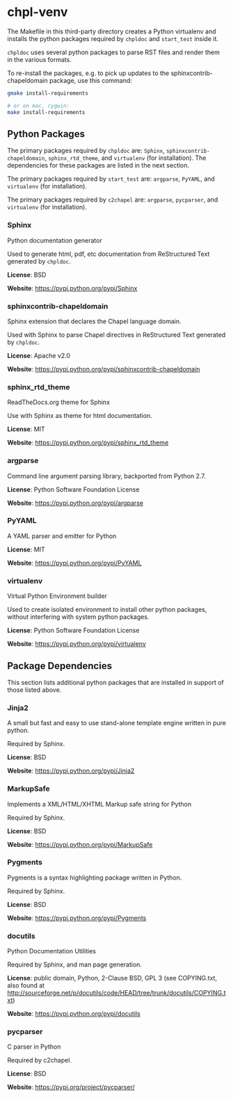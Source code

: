 chpl-venv
============

The Makefile in this third-party directory creates a Python virtualenv and
installs the python packages required by `chpldoc` and `start_test` inside it.

`chpldoc` uses several python packages to parse RST files and render them in
the various formats.

To re-install the packages, e.g. to pick up updates to the
sphinxcontrib-chapeldomain package, use this command:

```bash
gmake install-requirements

# or on mac, cygwin:
make install-requirements
```

Python Packages
---------------

The primary packages required by `chpldoc` are: `Sphinx`,
`sphinxcontrib-chapeldomain`, `sphinx_rtd_theme`, and `virtualenv` (for
installation). The dependencies for these packages are listed in the next
section.

The primary packages required by `start_test` are: `argparse`, `PyYAML`, and
`virtualenv` (for installation).

The primary packages required by `c2chapel` are: `argparse`, `pycparser`, and
`virtualenv` (for installation).

### Sphinx

Python documentation generator

Used to generate html, pdf, etc documentation from ReStructured Text generated
by `chpldoc`.

**License**: BSD

**Website**: https://pypi.python.org/pypi/Sphinx

### sphinxcontrib-chapeldomain

Sphinx extension that declares the Chapel language domain.

Used with Sphinx to parse Chapel directives in ReStructured Text generated by
`chpldoc`.

**License**: Apache v2.0

**Website**: https://pypi.python.org/pypi/sphinxcontrib-chapeldomain

### sphinx_rtd_theme

ReadTheDocs.org theme for Sphinx

Use with Sphinx as theme for html documentation.

**License**: MIT

**Website**: https://pypi.python.org/pypi/sphinx_rtd_theme

### argparse

Command line argument parsing library, backported from Python 2.7.

**License**: Python Software Foundation License

**Website**: https://pypi.python.org/pypi/argparse

### PyYAML

A YAML parser and emitter for Python

**License**: MIT

**Website**: https://pypi.python.org/pypi/PyYAML

### virtualenv

Virtual Python Environment builder

Used to create isolated environment to install other python packages, without
interfering with system python packages.

**License**: Python Software Foundation License

**Website**: https://pypi.python.org/pypi/virtualenv

Package Dependencies
--------------------

This section lists additional python packages that are installed in support of
those listed above.

### Jinja2

A small but fast and easy to use stand-alone template engine written in pure
python.

Required by Sphinx.

**License**: BSD

**Website**: https://pypi.python.org/pypi/Jinja2

### MarkupSafe

Implements a XML/HTML/XHTML Markup safe string for Python

Required by Sphinx.

**License**: BSD

**Website**: https://pypi.python.org/pypi/MarkupSafe

### Pygments

Pygments is a syntax highlighting package written in Python.

Required by Sphinx.

**License**: BSD

**Website**: https://pypi.python.org/pypi/Pygments

### docutils

Python Documentation Utilities

Required by Sphinx, and man page generation.

**License**: public domain, Python, 2-Clause BSD, GPL 3 (see COPYING.txt, also found at http://sourceforge.net/p/docutils/code/HEAD/tree/trunk/docutils/COPYING.txt)

**Website**: https://pypi.python.org/pypi/docutils

### pycparser

C parser in Python

Required by c2chapel.

**License**: BSD

**Website**: https://pypi.org/project/pycparser/
